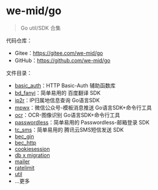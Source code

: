 # we-mid/go

> Go util/SDK 合集

代码仓库：

- Gitee：https://gitee.com/we-mid/go
- GitHub：https://github.com/we-mid/go

文件目录：

- [basic_auth](./basic_auth/README.md)：HTTP Basic-Auth 辅助函数库
- [bd_fanyi](./bd_fanyi/README.md)：简单易用的 百度翻译 SDK
- [ip2r](./ip2r/README.md)：IP归属地信息查询 Go语言SDK
- [mpwx](./mpwx)：微信公众号-模板消息推送 Go语言SDK+命令行工具
- [ocr](./ocr)：OCR-图像识别 Go语言SDK+命令行工具
- [passwordless](./passwordless)：简单易用的 Passwordless-邮箱登录 SDK
- [tc_sms](./tc_sms/README.md)：简单易用的 腾讯云SMS短信发送 SDK
- [bec_gin](./bec_gin)
- [bec_http](./bec_http)
- [cookiesession](./cookiesession)
- [db x migration](./db)
- [mailer](./mailer)
- [ratelimit](./ratelimit)
- [util](./util)
- ...更多
